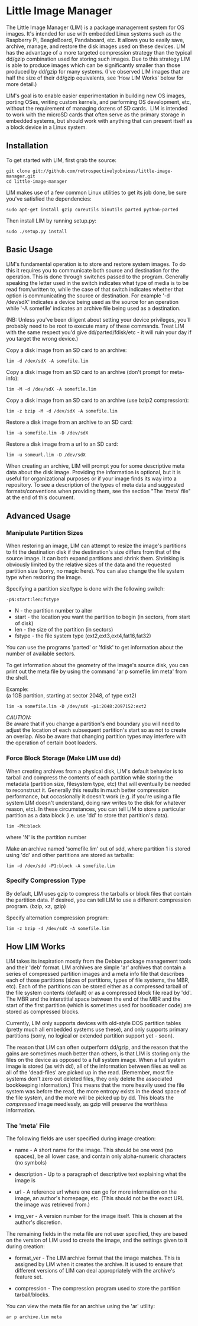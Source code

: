 # Little Image Manager
The Little Image Manager (LIM) is a package management system for OS images.
It's intended for use with embedded Linux systems such as the Raspberry Pi,
BeagleBoard, Pandaboard, etc. It allows you to easily save, archive, manage,
and restore the disk images used on these devices. LIM has the advantage of a
more targeted compression strategy than the typical dd/gzip combination used
for storing such images. Due to this strategy LIM is able to produce images
which can be significantly smaller than those produced by dd/gzip for many
systems. (I've observed LIM images that are half the size of their dd/gzip
equivalents, see 'How LIM Works' below for more detail.)

LIM's goal is to enable easier experimentation in building new OS images,
porting OSes, writing custom kernels, and performing OS development, etc,
without the requirement of managing dozens of SD cards.  LIM is intended to
work with the microSD cards that often serve as the primary storage in embedded
systems, but should work with anything that can present itself as a block
device in a Linux system.

## Installation
To get started with LIM, first grab the source:

    git clone git://github.com/retrospectivelyobvious/little-image-manager.git
    cd little-image-manager

LIM makes use of a few common Linux utilities to get its job done, be sure
you've satisfied the dependencies:

    sudo apt-get install gzip coreutils binutils parted python-parted

Then install LIM by running setup.py:

    sudo ./setup.py install

## Basic Usage
LIM's fundamental operation is to store and restore system images. To do this
it requires you to communicate both source and destination for the operation.
This is done through switches passed to the program.  Generally speaking the
letter used in the switch indicates what type of media is to be read
from/written to, while the case of that switch indicates whether that option
is communicating the source or destination. For example '-d /dev/sdX' indicates
a device being used as the source for an operation while '-A somefile'
indicates an archive file being used as a destination.

(NB: Unless you've been diligent about setting your device privileges, you'll
probably need to be root to execute many of these commands. Treat LIM with the
same respect you'd give dd/parted/fdisk/etc - it will ruin your day if you
target the wrong device.)

Copy a disk image from an SD card to an archive:

    lim -d /dev/sdX -A somefile.lim

Copy a disk image from an SD card to an archive (don't prompt for meta-info):

    lim -M -d /dev/sdX -A somefile.lim

Copy a disk image from an SD card to an archive (use bzip2 compression):

    lim -z bzip -M -d /dev/sdX -A somefile.lim

Restore a disk image from an archive to an SD card:

    lim -a somefile.lim -D /dev/sdX

Restore a disk image from a url to an SD card:

    lim -u someurl.lim -D /dev/sdX

When creating an archive, LIM will prompt you for some descriptive meta data
about the disk image. Providing the information is optional, but it is useful
for organizational purposes or if your image finds its way into a repository.
To see a description of the types of meta data and suggested
formats/conventions when providing them, see the section "The 'meta' file" at
the end of this document.

## Advanced Usage
### Manipulate Partition Sizes
When restoring an image, LIM can attempt to resize the image's partitions to
fit the destination disk if the destination's size differs from that of the
source image. It can both expand partitions and shrink them. Shrinking is
obviously limited by the relative sizes of the data and the requested partition
size (sorry, no magic here). You can also change the file system type when
restoring the image.

Specifying a partition size/type is done with the following switch:

    -pN:start:len:fstype

* N - the partition number to alter
* start - the location you want the partition to begin (in sectors, from
        start of disk)
* len - the size of the partition (in sectors)
* fstype - the file system type (ext2,ext3,ext4,fat16,fat32)

You can use the programs 'parted' or 'fdisk' to get information about the
number of available sectors.

To get information about the geometry of the image's source disk, you can print
out the meta file by using the command 'ar p somefile.lim meta' from the shell.

Example:  
(a 1GB partition, starting at sector 2048, of type ext2)

    lim -a somefile.lim -D /dev/sdX -p1:2048:2097152:ext2


*CAUTION:*  
Be aware that if you change a partition's end boundary you will need to adjust
the location of each subsequent partition's start so as not to create an
overlap. Also be aware that changing partition types may interfere with the
operation of certain boot loaders.

### Force Block Storage (Make LIM use dd)
When creating archives from a physical disk, LIM's default behavior is to
tarball and compress the contents of each partition while storing the metadata
(partition size, filesystem type, etc) that will eventually be needed to
reconstruct it. Generally this results in much better compression performance,
but occasionally it doesn't work (e.g. if you're using a file system LIM
doesn't understand, doing raw writes to the disk for whatever reason, etc). In
these circumstances, you can tell LIM to store a particular partition as a data
block (i.e. use 'dd' to store that partition's data).

    lim -PN:block

where 'N' is the partition number

Make an archive named 'somefile.lim' out of sdd, where partition 1 is
stored using 'dd' and other partitions are stored as tarballs:

    lim -d /dev/sdd -P1:block -A somefile.lim

### Specify Compression Type
By default, LIM uses gzip to compress the tarballs or block files that contain
the partition data. If desired, you can tell LIM to use a different compression
program. (bzip, xz, gzip)

Specify alternation compression program:

    lim -z bzip -d /dev/sdX -A somefile.lim

## How LIM Works

LIM takes its inspiration mostly from the Debian package management tools and
their 'deb' format. LIM archives are simple 'ar' archives that contain a
series of compressed partition images and a meta info file that describes each
of those partitions (sizes of partitions, types of file systems, the MBR, etc).
Each of the partitions can be stored either as a compressed tarball of the file
system contents (default) or as a compressed block file read by 'dd'. The MBR
and the interstitial space between the end of the MBR and the start of the
first partition (which is sometimes used for bootloader code) are stored
as compressed blocks.

Currently, LIM only supports devices with old-style DOS partition tables
(pretty much all embedded systems use these), and only supports primary
partitions (sorry, no logical or extended partition support yet - soon).

The reason that LIM can often outperform dd/gzip, and the reason that the gains
are sometimes much better than others, is that LIM is storing only the files on
the device as opposed to a full system image. When a full system image is
stored (as with dd), all of the information between files as well as all of the
'dead-files' are picked up in the read. (Remember, most file systems don't zero
out deleted files, they only delete the associated bookkeeping information.)
This means that the more heavily used the file system was before the read, the
more entropy exists in the dead space of the file system, and the more will be
picked up by dd. This bloats the _compressed_ image needlessly, as gzip will
preserve the worthless information.

### The 'meta' File

The following fields are user specified during image creation:

* name - A short name for the image. This should be one word (no spaces), be all
       lower case, and contain only alpha-numeric characters (no symbols)

* description - Up to a paragraph of descriptive text explaining what the image is

* url - A reference url where one can go for more information on the image, an
      author's homepage, etc. (This should not be the exact URL the image was
      retrieved from.)

* img_ver - A version number for the image itself. This is chosen at the author's
          discretion.

The remaining fields in the meta file are not user specified, they are based on
the version of LIM used to create the image, and the settings given to it
during creation:

* format_ver - The LIM archive format that the image matches. This is assigned by
             LIM when it creates the archive. It is used to ensure that
             different versions of LIM can deal appropriately with the
             archive's feature set.

* compression - The compression program used to store the partition
              tarball/blocks.

You can view the meta file for an archive using the 'ar' utility:

    ar p archive.lim meta
